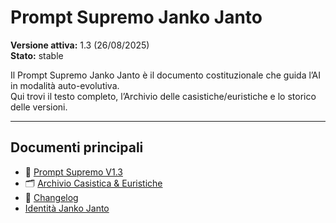 # Prompt Supremo Janko Janto
**Versione attiva:** 1.3 (26/08/2025)  
**Stato:** stable  

Il Prompt Supremo Janko Janto è il documento costituzionale che guida l’AI in modalità auto-evolutiva.  
Qui trovi il testo completo, l’Archivio delle casistiche/euristiche e lo storico delle versioni.  

---

## Documenti principali
- 📄 [Prompt Supremo V1.3](https://raw.githubusercontent.com/alessandrospigarellilb-code/prompt-supremo/refs/heads/main/versions/V1.3_2025-08-26.md)  
- 🗂 [Archivio Casistica & Euristiche](https://raw.githubusercontent.com/alessandrospigarellilb-code/prompt-supremo/refs/heads/main/docs/Archivio-Casistica-Euristiche.md)  
- 📜 [Changelog](https://raw.githubusercontent.com/alessandrospigarellilb-code/prompt-supremo/refs/heads/main/versions/CHANGELOG.md)
- [Identità Janko Janto](https://raw.githubusercontent.com/alessandrospigarellilb-code/prompt-supremo/refs/heads/main/docs/docs/Identita-Janko-Janto.md)



